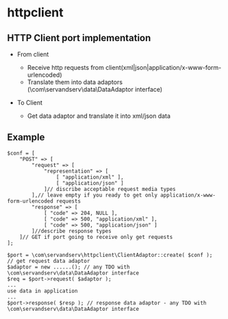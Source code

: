 # httpclient
## HTTP Client port implementation
* From client
  - Receive http requests from client(xml|json|application/x-www-form-urlencoded)
  - Translate them into data adaptors (\com\servandserv\data\DataAdaptor interface)

* To Client
  - Get data adaptor and translate it into xml/json data

## Example
```
$conf = [
    "POST" => [
        "request" => [
            "representation" => [
                [ "application/xml" ],
                [ "application/json" ]
            ]// discribe acceptable request media types
        ],// leave empty if you ready to get only application/x-www-form-urlencoded requests
        "response" => [
            [ "code" => 204, NULL ],
            [ "code" => 500, "application/xml" ],
            [ "code" => 500, "application/json" ]
        ]//describe response types
    ]// GET if port going to receive only get requests
];

$port = \com\servandserv\httpclient\ClientAdaptor::create( $conf );
// get request data adaptor
$adaptor = new ......(); // any TDO with \com\servandserv\data\DataAdaptor interface
$req = $port->request( $adaptor );
...
use data in application
...
$port->response( $resp ); // response data adaptor - any TDO with \com\servandserv\data\DataAdaptor interface
```
